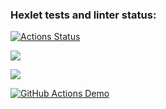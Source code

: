 ### Hexlet tests and linter status:
[![Actions Status](https://github.com/pgchurikov/python-project-50/actions/workflows/hexlet-check.yml/badge.svg)](https://github.com/pgchurikov/python-project-50/actions)

<a href="https://codeclimate.com/github/pgchurikov/python-project-50/maintainability"><img src="https://api.codeclimate.com/v1/badges/0674c52e13a2c6429127/maintainability" /></a>

<a href="https://codeclimate.com/github/pgchurikov/python-project-50/test_coverage"><img src="https://api.codeclimate.com/v1/badges/0674c52e13a2c6429127/test_coverage" /></a>

[![GitHub Actions Demo](https://github.com/pgchurikov/python-project-50/actions/workflows/github-actions-demo.yml/badge.svg)](https://github.com/pgchurikov/python-project-50/actions/workflows/github-actions-demo.yml)